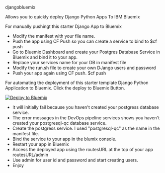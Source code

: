 djangobluemix

Allows you to quickly deploy Django Python Apps To IBM Bluemix

For manually pushingt this starter Django App to Bluemix

- Modify the manifest with your file name. 
- Push the app using CF Push so you can create a service to bind to $cf push <your app name> 
- Go to Bluemix Dashboard and create your Postgres Database Service in Bluemix and bind it to your app.
- Replace your services name for your DB in manifest file
- Modify the run.sh file to create your own DJango users and password
- Push your app again using CF push.
$cf push <your app name>


For automating the deployment of this starter template Django Python Application to Bluemix. Click the deploy to Bluemix Button.

[![Deploy to Bluemix](https://bluemix.net/deploy/button.png)](http://goo.gl/UWpUya)

- It will initially fail because you haven't created your postgress database service. 
- The error messages in the DevOps pipeline services shows you haven't created your postgresql-qc database service.
- Create the postgress service. I used "postgresql-qc" as the name in the manifest file.  
- Bind the service to your app in the blumix console.
- Restart your app in Bluemix
- Access the deployed app using the routesURL at the top of your app  routesURL/admin
- Use admin for user id and password and start creating users.
- Enjoy
